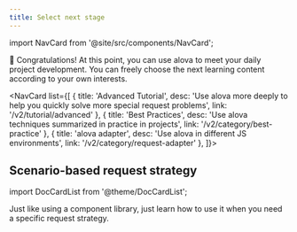 ```yaml
---
title: Select next stage
---
```


import NavCard from '@site/src/components/NavCard';

🎉 Congratulations! At this point, you can use alova to meet your daily project development. You can freely choose the next learning content according to your own interests.

<NavCard list={[
{
title: 'Advanced Tutorial',
desc: 'Use alova more deeply to help you quickly solve more special request problems',
link: '/v2/tutorial/advanced'
},
{
title: 'Best Practices',
desc: 'Use alova techniques summarized in practice in projects',
link: '/v2/category/best-practice'
},
{
title: 'alova adapter',
desc: 'Use alova in different JS environments',
link: '/v2/category/request-adapter'
},
]}></NavCard>

## Scenario-based request strategy

import DocCardList from '@theme/DocCardList';

Just like using a component library, just learn how to use it when you need a specific request strategy.

<DocCardList />
